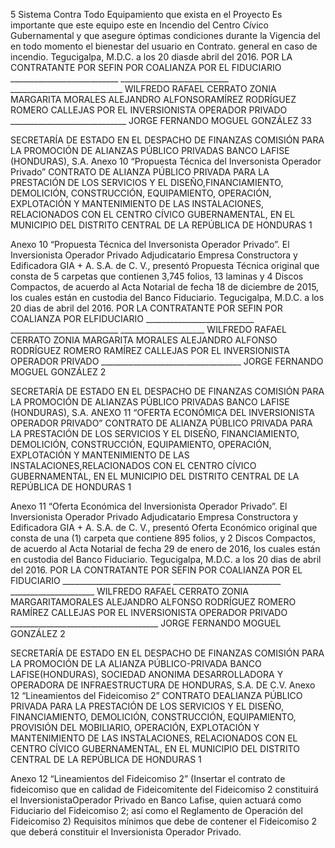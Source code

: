 5 Sistema Contra Todo Equipamiento que exista en el Proyecto Es importante que este equipo este en
Incendio del Centro Cívico Gubernamental y que asegure óptimas condiciones durante la Vigencia del
en todo momento el bienestar del usuario en Contrato.
general en caso de incendio.
Tegucigalpa, M.D.C. a los 20 diasde abril del 2016.
POR LA CONTRATANTE
POR SEFIN POR COALIANZA POR EL FIDUCIARIO
\_\_\_\_\_\_\_\_\_\_\_\_\_\_\_\_\_\_\_\_\_\_\_\_\_\_\_ \_\_\_\_\_\_\_\_\_\_\_\_\_\_\_\_\_\_\_\_\_\_\_\_\_\_\_ \_\_\_\_\_\_\_\_\_\_\_\_\_\_\_\_\_\_\_\_\_\_\_\_\_\_\_\_
WILFREDO RAFAEL CERRATO ZONIA MARGARITA MORALES ALEJANDRO ALFONSORAMÍREZ
RODRÍGUEZ ROMERO CALLEJAS
POR EL INVERSIONISTA OPERADOR PRIVADO
\_\_\_\_\_\_\_\_\_\_\_\_\_\_\_\_\_\_\_\_\_\_\_\_\_\_\_\_\_
JORGE FERNANDO MOGUEL GONZÁLEZ
33

SECRETARÍA DE ESTADO EN EL DESPACHO DE
FINANZAS
COMISIÓN PARA LA PROMOCIÓN DE ALIANZAS
PÚBLICO PRIVADAS
BANCO LAFISE (HONDURAS), S.A.
Anexo 10
“Propuesta Técnica del Inversonista Operador Privado”
CONTRATO DE ALIANZA PÚBLICO PRIVADA PARA LA PRESTACIÓN DE LOS SERVICIOS Y
EL DISEÑO,FINANCIAMIENTO, DEMOLICIÓN, CONSTRUCCIÓN, EQUIPAMIENTO,
OPERACIÓN, EXPLOTACIÓN Y MANTENIMIENTO DE LAS INSTALACIONES, RELACIONADOS
CON EL CENTRO CÍVICO GUBERNAMENTAL, EN EL MUNICIPIO DEL DISTRITO CENTRAL DE
LA REPÚBLICA DE HONDURAS
1

Anexo 10
“Propuesta Técnica del Inversonista Operador Privado”.
El Inversionista Operador Privado Adjudicatario Empresa Constructora y Edificadora GIA + A. S.A.
de C. V., presentó Propuesta Técnica original que consta de 5 carpetas que contienen 3,745 folios,
13 laminas y 4 Discos Compactos, de acuerdo al Acta Notarial de fecha 18 de diciembre de 2015,
los cuales están en custodia del Banco Fiduciario.
Tegucigalpa, M.D.C. a los 20 dias de abril del 2016.
POR LA CONTRATANTE
POR SEFIN POR COALIANZA POR ELFIDUCIARIO
\_\_\_\_\_\_\_\_\_\_\_\_\_\_\_\_\_\_\_\_\_\_\_\_\_\_\_ \_\_\_\_\_\_\_\_\_\_\_\_\_\_\_\_\_\_\_\_\_\_\_\_\_\_\_ \_\_\_\_\_\_\_\_\_\_\_\_\_\_\_\_\_\_\_\_\_
WILFREDO RAFAEL CERRATO ZONIA MARGARITA MORALES ALEJANDRO ALFONSO
RODRÍGUEZ ROMERO RAMÍREZ CALLEJAS
POR EL INVERSIONISTA OPERADOR PRIVADO
\_\_\_\_\_\_\_\_\_\_\_\_\_\_\_\_\_\_\_\_\_\_\_\_\_\_\_\_\_\_\_\_\_\_\_
JORGE FERNANDO MOGUEL GONZÁLEZ
2

SECRETARÍA DE ESTADO EN EL DESPACHO DE
FINANZAS
COMISIÓN PARA LA PROMOCIÓN DE ALIANZAS
PÚBLICO PRIVADAS
BANCO LAFISE (HONDURAS), S.A.
ANEXO 11
“OFERTA ECONÓMICA DEL INVERSIONISTA OPERADOR PRIVADO”
CONTRATO DE ALIANZA PÚBLICO PRIVADA PARA LA PRESTACIÓN DE LOS SERVICIOS Y
EL DISEÑO, FINANCIAMIENTO, DEMOLICIÓN, CONSTRUCCIÓN, EQUIPAMIENTO,
OPERACIÓN, EXPLOTACIÓN Y MANTENIMIENTO DE LAS INSTALACIONES,RELACIONADOS
CON EL CENTRO CÍVICO GUBERNAMENTAL, EN EL MUNICIPIO DEL DISTRITO CENTRAL DE
LA REPÚBLICA DE HONDURAS
1

Anexo 11
“Oferta Económica del Inversionista Operador Privado”.
El Inversionista Operador Privado Adjudicatario Empresa Constructora y Edificadora GIA + A. S.A.
de C. V., presentó Oferta Económico original que consta de una (1) carpeta que contiene 895 folios,
y 2 Discos Compactos, de acuerdo al Acta Notarial de fecha 29 de enero de 2016, los cuales están
en custodia del Banco Fiduciario.
Tegucigalpa, M.D.C. a los 20 dias de abril del 2016.
POR LA CONTRATANTE
POR SEFIN POR COALIANZA POR EL FIDUCIARIO
\_\_\_\_\_\_\_\_\_\_\_\_\_\_\_\_\_\_\_\_\_\_\_\_\_\_\_ \_\_\_\_\_\_\_\_\_\_\_\_\_\_\_\_\_\_\_\_\_\_\_\_\_\_\_ \_\_\_\_\_\_\_\_\_\_\_\_\_\_\_\_\_\_\_\_\_
WILFREDO RAFAEL CERRATO ZONIA MARGARITAMORALES ALEJANDRO ALFONSO
RODRÍGUEZ ROMERO RAMÍREZ CALLEJAS
POR EL INVERSIONISTA OPERADOR PRIVADO
\_\_\_\_\_\_\_\_\_\_\_\_\_\_\_\_\_\_\_\_\_\_\_\_\_\_\_\_\_\_\_\_\_\_\_\_\_
JORGE FERNANDO MOGUEL GONZÁLEZ
2

SECRETARÍA DE ESTADO EN EL DESPACHO DE
FINANZAS
COMISIÓN PARA LA PROMOCIÓN DE LA ALIANZA
PÚBLICO-PRIVADA
BANCO LAFISE(HONDURAS), SOCIEDAD ANONIMA
DESARROLLADORA Y OPERADORA DE
INFRAESTRUCTURA DE HONDURAS, S.A. DE C.V.
Anexo 12
“Lineamientos del Fideicomiso 2”
CONTRATO DEALIANZA PÚBLICO PRIVADA PARA LA PRESTACIÓN DE LOS SERVICIOS Y EL
DISEÑO, FINANCIAMIENTO, DEMOLICIÓN, CONSTRUCCIÓN, EQUIPAMIENTO, PROVISIÓN DEL
MOBILIARIO, OPERACIÓN, EXPLOTACIÓN Y MANTENIMIENTO DE LAS INSTALACIONES,
RELACIONADOS CON EL CENTRO CÍVICO GUBERNAMENTAL, EN EL MUNICIPIO DEL DISTRITO
CENTRAL DE LA REPÚBLICA DE HONDURAS
1

Anexo 12
“Lineamientos del Fideicomiso 2”
(Insertar el contrato de fideicomiso que en calidad de Fideicomitente del Fideicomiso 2 constituirá el
InversionistaOperador Privado en Banco Lafise, quien actuará como Fiduciario del Fideicomiso 2; así como el
Reglamento de Operación del Fideicomiso 2)
Requisitos mínimos que debe de contener el Fideicomiso 2 que deberá constituir el
Inversionista Operador Privado.
